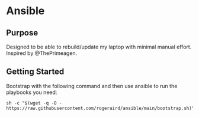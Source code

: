 # Ansible

## Purpose
Designed to be able to rebuild/update my laptop with minimal manual effort. Inspired by @ThePrimeagen.

## Getting Started
Bootstrap with the following command and then use ansible to run the playbooks you need:

```
sh -c "$(wget -q -O - https://raw.githubusercontent.com/rogeraird/ansible/main/bootstrap.sh)"
```
